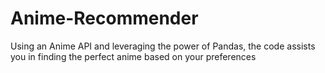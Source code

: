 # Anime-Recommender
Using an Anime API and leveraging the power of Pandas, the code assists you in finding the perfect anime based on your preferences
